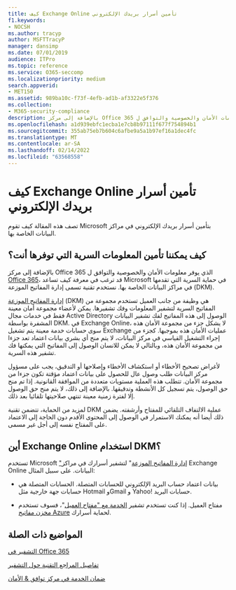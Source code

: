 ```yaml
---
title: كيف Exchange Online تأمين أسرار بريدك الإلكتروني
f1.keywords:
- NOCSH
ms.author: tracyp
author: MSFTTracyP
manager: dansimp
ms.date: 07/01/2019
audience: ITPro
ms.topic: reference
ms.service: O365-seccomp
ms.localizationpriority: medium
search.appverid:
- MET150
ms.assetid: 989ba10c-f73f-4efb-ad1b-af3322e5f376
ms.collection:
- M365-security-compliance
description: بالإضافة إلى مركز Office 365 الذي يوفر معلومات الأمان والخصوصية والتوافق ل Microsoft 365، قد ترغب في معرفة كيفية مساعدة Microsoft في حماية السرية التي تخزنها في مراكز البيانات الخاصة بها. نستخدم تقنية تسمى إدارة المفاتيح الموزعة (DKM).
ms.openlocfilehash: a1d939ebfc1ecba1e7cb8b97111f677f754894b1
ms.sourcegitcommit: 355ab75eb7b604c6afbe9a5a1b97ef16a1dec4fc
ms.translationtype: MT
ms.contentlocale: ar-SA
ms.lasthandoff: 02/14/2022
ms.locfileid: "63568558"
---
```

# <a name="how-exchange-online-secures-your-email-secrets"></a>كيف Exchange Online تأمين أسرار بريدك الإلكتروني

تصف هذه المقالة كيف تقوم Microsoft بتأمين أسرار بريدك الإلكتروني في مراكز البيانات الخاصة بها.
  
## <a name="how-do-we-secure-secret-information-provided-by-you"></a>كيف يمكننا تأمين المعلومات السرية التي توفرها أنت؟

بالإضافة إلى مركز Office 365 الذي يوفر معلومات الأمان والخصوصية والتوافق ل [Office 365](./get-started-with-service-trust-portal.md)، قد ترغب في معرفة كيف تساعد Microsoft في حماية السرية التي تقدمها في مراكز البيانات الخاصة بها. نستخدم تقنية تسمى إدارة المفاتيح الموزعة (DKM).
  
[إدارة المفاتيح الموزعة](office-365-bitlocker-and-distributed-key-manager-for-encryption.md) (DKM) هي وظيفة من جانب العميل تستخدم مجموعة من المفاتيح السرية لتشفير المعلومات وفك تشفيرها. يمكن لأعضاء مجموعة أمان معينة فقط في خدمات مجال Active Directory الوصول إلى هذه المفاتيح لفك تشفير البيانات المشفرة بواسطة DKM. في Exchange Online، لا يشكل جزء من مجموعة الأمان هذه سوى حسابات خدمة معينة يتم تشغيل Exchange عمليات الأمان هذه بموجبها. كجزء من إجراء التشغيل القياسي في مركز البيانات، لا يتم منح أي بشري بيانات اعتماد تعد جزءا من مجموعة الأمان هذه، وبالتالي لا يمكن للانسان الوصول إلى المفاتيح التي يمكنها فك تشفير هذه السرية.
  
لأغراض تصحيح الأخطاء أو استكشاف الأخطاء وإصلاحها أو التدقيق، يجب على مسؤول مركز البيانات طلب وصول عال للحصول على بيانات اعتماد مؤقتة تكون جزءا من مجموعة الأمان. تتطلب هذه العملية مستويات متعددة من الموافقة القانونية. إذا تم منح حق الوصول، يتم تسجيل كل الأنشطة وتدقيقها. بالإضافة إلى ذلك، لا يتم منح حق الوصول إلا لفترة زمنية معينة تنتهي صلاحيتها تلقائيا بعد ذلك.
  
لمزيد من الحماية، تتضمن تقنية DKM عملية الالتفاف التلقائي للمفتاح وأرشفته. يضمن ذلك أيضا أنه يمكنك الاستمرار في الوصول إلى المحتوى الأقدم دون الحاجة إلى الاعتماد على المفتاح نفسه إلى أجل غير مسمى.
  
## <a name="where-does-exchange-online-make-use-of-dkm"></a>أين Exchange Online استخدام DKM؟

تستخدم Microsoft ["إدارة المفاتيح الموزعة](office-365-bitlocker-and-distributed-key-manager-for-encryption.md)" لتشفير أسرارك في مراكز Exchange Online البيانات. على سبيل المثال:
  
- بيانات اعتماد حساب البريد الإلكتروني للحسابات المتصلة. الحسابات المتصلة هي حسابات جهة خارجية مثل Hotmail وGmail و Yahoo! حسابات البريد.

- مفتاح العميل. إذا كنت تستخدم تشفير [الخدمة مع "مفتاح العميل](customer-key-overview.md)"، فسوف تستخدم [مخزن مفاتيح Azure](/azure/key-vault/key-vault-whatis) لحماية أسرارك.

## <a name="related-topics"></a>المواضيع ذات الصلة

[التشفير في Office 365](encryption.md)
  
[تفاصيل المراجع التقنية حول التشفير](technical-reference-details-about-encryption.md)
  
[ضمان الخدمة في مركز توافق &amp; الأمان](./service-assurance.md)
